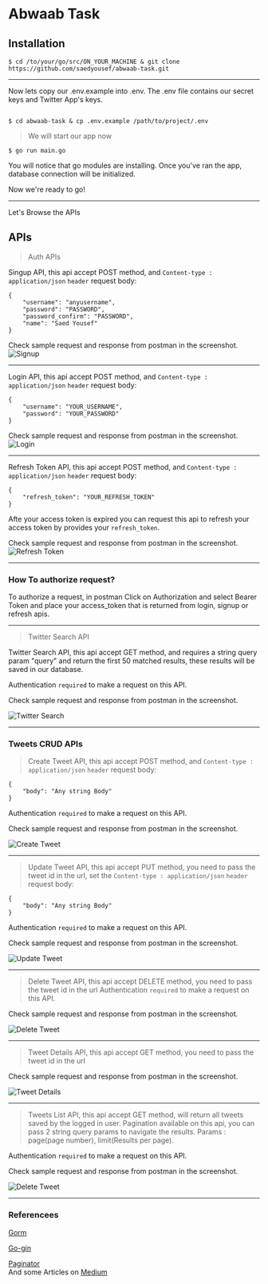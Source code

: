 # Abwaab Task

## Installation


```
$ cd /to/your/go/src/ON_YOUR_MACHINE & git clone https://github.com/saedyousef/abwaab-task.git

```

---

Now lets copy our .env.example into .env.
The .env file contains our secret keys and Twitter App's keys.
```

$ cd abwaab-task & cp .env.example /path/to/project/.env

```

> We will start our app now

`$ go run main.go`

You will notice that go modules are installing.
Once you've ran the app, database connection will be initialized.

Now we're ready to go!

---


Let's Browse the APIs

## APIs

> Auth APIs

Singup API, this api accept POST method, and `Content-type : application/json` `header`
request body: 
```
{
    "username": "anyusername",
    "password": "PASSWORD",
    "password_confirm": "PASSWORD",
    "name": "Saed Yousef" 
}

```
Check sample request and response from postman in the screenshot.
![Signup](screenshots/signup.png)

---

Login API, this api accept POST method, and `Content-type : application/json` `header`
request body: 
```
{
    "username": "YOUR_USERNAME",
    "password": "YOUR_PASSWORD"
}

```
Check sample request and response from postman in the screenshot.
![Login](screenshots/login.png)

---

Refresh Token API, this api accept POST method, and `Content-type : application/json` `header`
request body: 
```
{
    "refresh_token": "YOUR_REFRESH_TOKEN"
}

```
Afte your access token is expired you can request this api to refresh your access token by provides your `refresh_token`.

Check sample request and response from postman in the screenshot.
![Refresh Token](screenshots/refresh.png)

---
### How To authorize request?

To authorize a request, in postman Click on Authorization and select Bearer Token and place your access_token that is returned from login, signup or refresh apis.

---

> Twitter Search API

Twitter Search API, this api accept GET method, and requires a string query param "query" and return the first 50 matched results, these results will be saved in our database.

Authentication `required` to make a request on this API.

Check sample request and response from postman in the screenshot.

![Twitter Search](screenshots/twitter_search.png)

---

### Tweets CRUD APIs

> Create Tweet API, this api accept POST method, and `Content-type : application/json` `header`
request body: 
```
{
    "body": "Any string Body"
}

```
Authentication `required` to make a request on this API.

Check sample request and response from postman in the screenshot.

![Create Tweet](screenshots/create_tweet.png)

---

> Update Tweet API, this api accept PUT method, you need to pass the tweet id in the url, set the `Content-type : application/json` `header`
request body: 
```
{
    "body": "Any string Body"
}

```
Authentication `required` to make a request on this API.

Check sample request and response from postman in the screenshot.

![Update Tweet](screenshots/update_tweet.png)

---

> Delete Tweet API, this api accept DELETE method, you need to pass the tweet id in the url
Authentication `required` to make a request on this API.

Check sample request and response from postman in the screenshot.

![Delete Tweet](screenshots/delete_tweet.png)

---

> Tweet Details API, this api accept GET method, you need to pass the tweet id in the url

Check sample request and response from postman in the screenshot.

![Tweet Details](screenshots/tweet_details.png)

---

> Tweets List API, this api accept GET method, will return all tweets saved by the logged in user.
Pagination available on this api, you can pass 2 string query params to navigate the results.
Params : page(page number), limit(Results per page).

Authentication `required` to make a request on this API.

Check sample request and response from postman in the screenshot.

![Delete Tweet](screenshots/tweets_list.png)

---

### Referencees

[Gorm](http://gorm.io/docs/index.html)
<br/>

[Go-gin](https://godoc.org/)
<br/>

[Paginator](https://github.com/biezhi/gorm-paginator/)
<br/>
And some Articles on [Medium](https://medium.com/)